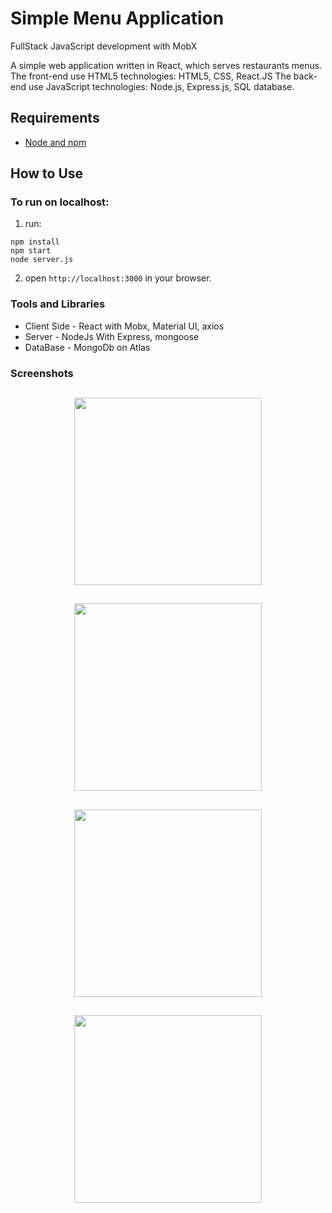 # Simple Menu Application 
FullStack JavaScript development with MobX

A simple web application written in React, which serves restaurants menus.
The front-end use HTML5 technologies: HTML5, CSS, React.JS 
The back-end use JavaScript technologies: Node.js, Express.js, SQL database.

## Requirements

- [Node and npm](http://nodejs.org)


## How to Use

### To run on localhost:

1. run:

```
npm install
npm start
node server.js
```

2. open `http://localhost:3000` in your browser.

### Tools and Libraries

- Client Side - React with Mobx, Material UI, axios
- Server - NodeJs With Express, mongoose
- DataBase - MongoDb on Atlas



### Screenshots

## <p align="center"><img src="https://res.cloudinary.com/dnngdbnuq/image/upload/v1625079199/Screen_Shot_2021-06-30_at_9.52.57_PM_p7gvme.png" width="300"> </p>
## <p align="center"><img src="https://res.cloudinary.com/dnngdbnuq/image/upload/v1625070853/Screen_Shot_2021-06-30_at_7.29.03_PM_iqzt3f.png" width="300"> </p>
## <p align="center"><img src="https://res.cloudinary.com/dnngdbnuq/image/upload/v1625070861/Screen_Shot_2021-06-30_at_7.29.24_PM_xc5v5o.png" width="300"> </p>
## <p align="center"><img src="https://res.cloudinary.com/dnngdbnuq/image/upload/v1625070647/Screen_Shot_2021-06-30_at_7.29.37_PM_kphcjv.png" width="300"> </p>


